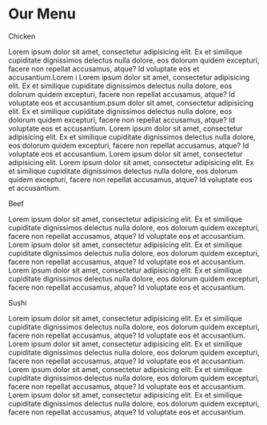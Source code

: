 
<html lang="en">
<head>
	<meta charset="utf-8">
	<meta name="viewport" content="width=device-width, initial-scale=1">
	<title>Assiggnment Solution for Module 2</title>
	<link rel="stylesheet" href='styles.css'>
</head>
<body>
	<h1>Our Menu</h1>
	<div class="row">
		<div class="col-dtp-4 col-tbl-6 col-mob-12">
			<section>
				<p class="title" id="s1">Chicken</p>
				<p class="content">Lorem ipsum dolor sit amet, consectetur adipisicing elit. Ex et similique cupiditate dignissimos delectus nulla dolore, eos dolorum quidem excepturi, facere non repellat accusamus, atque? Id voluptate eos et accusantium.Lorem i Lorem ipsum dolor sit amet, consectetur adipisicing elit. Ex et similique cupiditate dignissimos delectus nulla dolore, eos dolorum quidem excepturi, facere non repellat accusamus, atque? Id voluptate eos et accusantium.psum dolor sit amet, consectetur adipisicing elit. Ex et similique cupiditate dignissimos delectus nulla dolore, eos dolorum quidem excepturi, facere non repellat accusamus, atque? Id voluptate eos et accusantium. Lorem ipsum dolor sit amet, consectetur adipisicing elit. Ex et similique cupiditate dignissimos delectus nulla dolore, eos dolorum quidem excepturi, facere non repellat accusamus, atque? Id voluptate eos et accusantium. Lorem ipsum dolor sit amet, consectetur adipisicing elit. Lorem ipsum dolor sit amet, consectetur adipisicing elit. Ex et similique cupiditate dignissimos delectus nulla dolore, eos dolorum quidem excepturi, facere non repellat accusamus, atque? Id voluptate eos et accusantium.
				</p>
			</section>
		</div>
		<div class="col-dtp-4 col-tbl-6 col-mob-12">
			<section>
				<p class="title" id="s2">Beef</p>
				<p class="content">Lorem ipsum dolor sit amet, consectetur adipisicing elit. Ex et similique cupiditate dignissimos delectus nulla dolore, eos dolorum quidem excepturi, facere non repellat accusamus, atque? Id voluptate eos et accusantium. Lorem ipsum dolor sit amet, consectetur adipisicing elit. Ex et similique cupiditate dignissimos delectus nulla dolore, eos dolorum quidem excepturi, facere non repellat accusamus, atque? Id voluptate eos et accusantium. Lorem ipsum dolor sit amet, consectetur adipisicing elit. Ex et similique cupiditate dignissimos delectus nulla dolore, eos dolorum quidem excepturi, facere non repellat accusamus, atque? Id voluptate eos et accusantium.
				</p>
			</section>
		</div>
		<div class="col-dtp-4 col-tbl-12 col-mob-12">
			<section>
				<p class="title" id="s3">Sushi</p>
				<p class="content">Lorem ipsum dolor sit amet, consectetur adipisicing elit. Ex et similique cupiditate dignissimos delectus nulla dolore, eos dolorum quidem excepturi, facere non repellat accusamus, atque? Id voluptate eos et accusantium. Lorem ipsum dolor sit amet, consectetur adipisicing elit. Ex et similique cupiditate dignissimos delectus nulla dolore, eos dolorum quidem excepturi, facere non repellat accusamus, atque? Id voluptate eos et accusantium. Lorem ipsum dolor sit amet, consectetur adipisicing elit. Ex et similique cupiditate dignissimos delectus nulla dolore, eos dolorum quidem excepturi, facere non repellat accusamus, atque? Id voluptate eos et accusantium. Lorem ipsum dolor sit amet, consectetur adipisicing elit. Ex et similique cupiditate dignissimos delectus nulla dolore, eos dolorum quidem excepturi, facere non repellat accusamus, atque? Id voluptate eos et accusantium.
				</p>
			</section>
		</div>
	</div>
</body>
</html>

